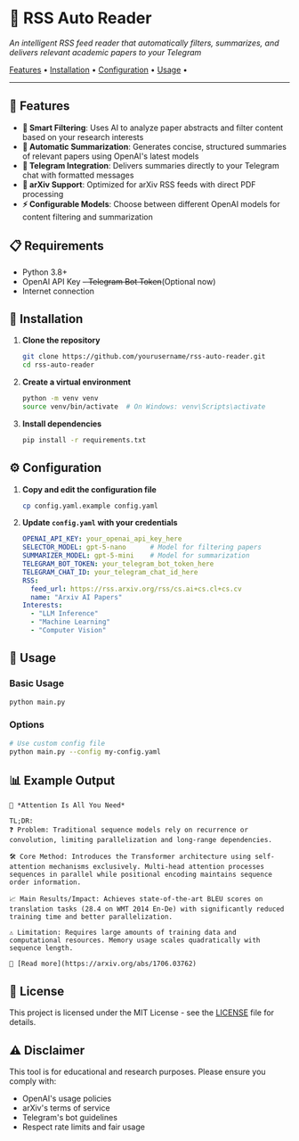 # 🤖 RSS Auto Reader

*An intelligent RSS feed reader that automatically filters, summarizes, and delivers relevant academic papers to your Telegram*

[Features](#-features) •
[Installation](#-installation) •
[Configuration](#-configuration) •
[Usage](#-usage) •

---

## 🌟 Features

- **🎯 Smart Filtering**: Uses AI to analyze paper abstracts and filter content based on your research interests
- **📄 Automatic Summarization**: Generates concise, structured summaries of relevant papers using OpenAI's latest models
- **📱 Telegram Integration**: Delivers summaries directly to your Telegram chat with formatted messages
- **🔗 arXiv Support**: Optimized for arXiv RSS feeds with direct PDF processing
- **⚡ Configurable Models**: Choose between different OpenAI models for content filtering and summarization

## 📋 Requirements

- Python 3.8+
- OpenAI API Key
~~- Telegram Bot Token~~(Optional now)
- Internet connection

## 🚀 Installation

1. **Clone the repository**
   ```bash
   git clone https://github.com/yourusername/rss-auto-reader.git
   cd rss-auto-reader
   ```

2. **Create a virtual environment**
   ```bash
   python -m venv venv
   source venv/bin/activate  # On Windows: venv\Scripts\activate
   ```

3. **Install dependencies**
   ```bash
   pip install -r requirements.txt
   ```

## ⚙️ Configuration

1. **Copy and edit the configuration file**
   ```bash
   cp config.yaml.example config.yaml
   ```

2. **Update `config.yaml` with your credentials**
   ```yaml
   OPENAI_API_KEY: your_openai_api_key_here
   SELECTOR_MODEL: gpt-5-nano      # Model for filtering papers
   SUMMARIZER_MODEL: gpt-5-mini    # Model for summarization
   TELEGRAM_BOT_TOKEN: your_telegram_bot_token_here
   TELEGRAM_CHAT_ID: your_telegram_chat_id_here
   RSS:
     feed_url: https://rss.arxiv.org/rss/cs.ai+cs.cl+cs.cv
     name: "Arxiv AI Papers"
   Interests:
     - "LLM Inference"
     - "Machine Learning"
     - "Computer Vision"
   ```

## 🎯 Usage

### Basic Usage
```bash
python main.py
```

### Options
```bash
# Use custom config file
python main.py --config my-config.yaml
```

## 📊 Example Output

```
📄 *Attention Is All You Need*

TL;DR:
❓ Problem: Traditional sequence models rely on recurrence or convolution, limiting parallelization and long-range dependencies.

🛠️ Core Method: Introduces the Transformer architecture using self-attention mechanisms exclusively. Multi-head attention processes sequences in parallel while positional encoding maintains sequence order information.

📈 Main Results/Impact: Achieves state-of-the-art BLEU scores on translation tasks (28.4 on WMT 2014 En-De) with significantly reduced training time and better parallelization.

⚠️ Limitation: Requires large amounts of training data and computational resources. Memory usage scales quadratically with sequence length.

🔗 [Read more](https://arxiv.org/abs/1706.03762)
```

## 📜 License

This project is licensed under the MIT License - see the [LICENSE](LICENSE) file for details.

## ⚠️ Disclaimer

This tool is for educational and research purposes. Please ensure you comply with:
- OpenAI's usage policies
- arXiv's terms of service  
- Telegram's bot guidelines
- Respect rate limits and fair usage
